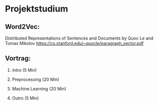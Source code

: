 # Projektstudium


## Word2Vec:
Distributed Representations of Sentences and Documents by Quoc Le and Tomas Mikolov
https://cs.stanford.edu/~quocle/paragraph_vector.pdf


## Vortrag:

1. Intro (5 Min)

2. Preprocessing (20 Min)

3. Machine Learning (20 Min)

4. Outro (5 Min)
